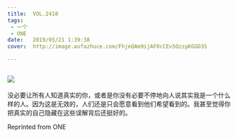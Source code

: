 ```yaml
---
title:	VOL.2418
tags:
 - 一个
 - ONE
date:	2019/05/21 1:39:38
cover:	http://image.wufazhuce.com/FhjeQAm9ijAF0cCEv5QzzpKGGD3S

---
```

![](http://image.wufazhuce.com/FhjeQAm9ijAF0cCEv5QzzpKGGD3S)
---

没必要让所有人知道真实的你，或者是你没有必要不停地向人说其实我是一个什么样的人。因为这是无效的，人们还是只会愿意看到他们希望看到的。我甚至觉得你把真实的自己隐藏在这些误解背后还挺好的。
 
Reprinted from ONE
